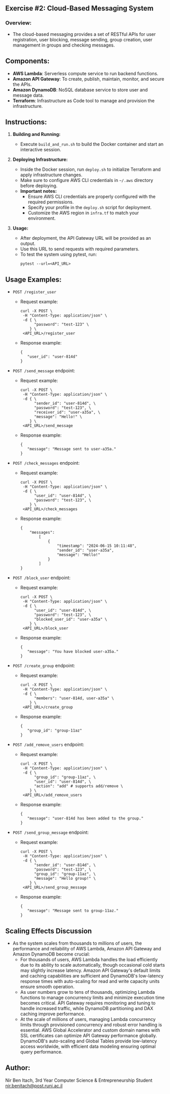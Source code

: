## Exercise #2: Cloud-Based Messaging System

### Overview:
   - The cloud-based messaging provides a set of RESTful APIs for user registration, user blocking, message sending, group creation, user management in groups and checking messages.

## Components:
   - **AWS Lambda**: Serverless compute service to run backend functions.
   - **Amazon API Gateway**: To create, publish, maintain, monitor, and secure the APIs.
   - **Amazon DynamoDB**: NoSQL database service to store user and message data.
   - **Terraform**: Infrastructure as Code tool to manage and provision the infrastructure.

## Instructions:
1. **Building and Running:**
   - Execute `build_and_run.sh` to build the Docker container and start an interactive session.

2. **Deploying Infrastructure:**
   - Inside the Docker session, run `deploy.sh` to initialize Terraform and apply infrastructure changes.
   - Make sure to configure AWS CLI credentials in `~/.aws` directory before deploying.
   - **Important notes:**
        - Ensure AWS CLI credentials are properly configured with the required permissions.
        - Specify your profile in the `deploy.sh` script for deployment.
        - Customize the AWS region in `infra.tf` to match your environment.

3. **Usage:**
   - After deployment, the API Gateway URL will be provided as an output.
   - Use this URL to send requests with required parameters.
   - To test the system using pytest, run:
     ```
     pytest --url=<API_URL>
     ```

## Usage Examples:
- `POST /register_user`
    - Request example:
        ```
        curl -X POST \
         -H "Content-Type: application/json" \
         -d { \
              "password": "test-123" \
            } \
         <API_URL>/register_user
        ```
    - Response example:
        ```
        {
           "user_id": "user-814d" 
        }
        ```

- `POST /send_message` endpoint:
    - Request example:
        ```
        curl -X POST \
         -H "Content-Type: application/json" \
         -d { \
              "sender_id": "user-814d", \
              "password": "test-123", \
              "receiver_id": "user-a35a", \
              "message": "Hello!" \
            } \
         <API_URL>/send_message
        ```

    - Response example:
        ```
        {
           "message": "Message sent to user-a35a." 
        }
        ```

- `POST /check_messages` endpoint:
    - Request example:
        ```
        curl -X POST \
         -H "Content-Type: application/json" \
         -d { \
              "user_id": "user-814d", \
              "password": "test-123", \
            } \
         <API_URL>/check_messages
        ```

    - Response example:
        ```
        {
            "messages": 
                [
                    {
                        "timestamp": "2024-06-15 10:11:48", 
                        "sender_id": "user-a35a", 
                        "message": "Hello!"
                    }
                ]
        }
        ```

- `POST /block_user` endpoint:
    - Request example:
        ```
        curl -X POST \
         -H "Content-Type: application/json" \
         -d { \
              "user_id": "user-814d", \
              "password": "test-123", \
              "blocked_user_id": "user-a35a" \
            } \
         <API_URL>/block_user
        ```

    - Response example:
        ```
        {
           "message": "You have blocked user-a35a." 
        }
        ```

- `POST /create_group` endpoint:
    - Request example:
        ```
        curl -X POST \
         -H "Content-Type: application/json" \
         -d { \
              "members": "user-814d, user-a35a" \
            } \
         <API_URL>/create_group
        ```

    - Response example:
        ```
        {
           "group_id": "group-11az" 
        }
        ```

- `POST /add_remove_users` endpoint:
    - Request example:
        ```
        curl -X POST \
         -H "Content-Type: application/json" \
         -d { \
              "group_id": "group-11az", \
              "user_id": "user-814d", \
              "action": "add" # supports add/remove \
            } \
         <API_URL>/add_remove_users
        ```

    - Response example:
        ```
        {
           "message": "user-814d has been added to the group." 
        }
        ```

- `POST /send_group_message` endpoint:
    - Request example:
        ```
        curl -X POST \
         -H "Content-Type: application/json" \
         -d { \
              "sender_id": "user-814d", \
              "password": "test-123", \
              "group_id": "group-11az", \
              "message": "Hello group!" \
            } \
         <API_URL>/send_group_message
        ```

    - Response example:
        ```
        {
           "message": "Message sent to group-11az." 
        }
        ```

## Scaling Effects Discussion
   - As the system scales from thousands to millions of users, the performance and reliability of AWS Lambda, Amazon API Gateway and Amazon DynamoDB become crucial:  
        - For thousands of users, AWS Lambda handles the load efficiently due to its ability to scale automatically, though occasional cold starts may slightly increase latency. Amazon API Gateway's default limits and caching capabilities are sufficient and DynamoDB's low-latency response times with auto-scaling for read and write capacity units ensure smooth operation. 
        - As user numbers grow to tens of thousands, optimizing Lambda functions to manage concurrency limits and minimize execution time becomes critical. API Gateway requires monitoring and tuning to handle increased traffic, while DynamoDB partitioning and DAX caching improve performance. 
        - At the scale of millions of users, managing Lambda concurrency limits through provisioned concurrency and robust error handling is essential. AWS Global Accelerator and custom domain names with SSL certificates can optimize API Gateway performance globally. DynamoDB's auto-scaling and Global Tables provide low-latency access worldwide, with efficient data modeling ensuring optimal query performance. 

## Author:
Nir Ben Itach, 3rd Year Computer Science & Entrepreneurship Student  
nir.benitach@post.runi.ac.il